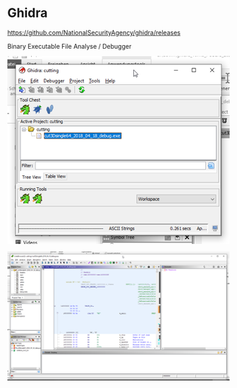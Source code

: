 # Ghidra

https://github.com/NationalSecurityAgency/ghidra/releases

Binary Executable  File Analyse / Debugger 

![](piv/20220822123959_ghidra.png)  

![](pic/20220822124028_ghidra.png)  


